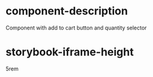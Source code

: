# component-description
Component with add to cart button and quantity selector

# storybook-iframe-height
5rem
